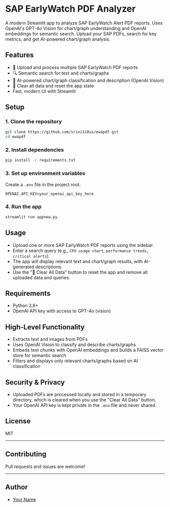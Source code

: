 # SAP EarlyWatch PDF Analyzer

A modern Streamlit app to analyze SAP EarlyWatch Alert PDF reports. Uses OpenAI's GPT-4o Vision for chart/graph understanding and OpenAI embeddings for semantic search. Upload your SAP PDFs, search for key metrics, and get AI-powered chart/graph analysis.

## Features
- 📂 Upload and process multiple SAP EarlyWatch PDF reports
- 🔍 Semantic search for text and charts/graphs
- 🤖 AI-powered chart/graph classification and description (OpenAI Vision)
- 🧹 Clear all data and reset the app state
- Fast, modern UI with Streamlit

## Setup

### 1. Clone the repository
```bash
git clone https://github.com/srini118us/ewapdf.git
cd ewapdf
```

### 2. Install dependencies
```bash
pip install -r requirements.txt
```

### 3. Set up environment variables
Create a `.env` file in the project root:
```
OPENAI_API_KEY=your_openai_api_key_here
```

### 4. Run the app
```bash
streamlit run appnew.py
```

## Usage
- Upload one or more SAP EarlyWatch PDF reports using the sidebar.
- Enter a search query (e.g., `CPU usage chart`, `performance trends`, `critical alerts`).
- The app will display relevant text and chart/graph results, with AI-generated descriptions.
- Use the "🧹 Clear All Data" button to reset the app and remove all uploaded data and queries.

## Requirements
- Python 3.8+
- OpenAI API key with access to GPT-4o (vision)

## High-Level Functionality
- Extracts text and images from PDFs
- Uses OpenAI Vision to classify and describe charts/graphs
- Embeds text chunks with OpenAI embeddings and builds a FAISS vector store for semantic search
- Filters and displays only relevant charts/graphs based on AI classification

## Security & Privacy
- Uploaded PDFs are processed locally and stored in a temporary directory, which is cleared when you use the "Clear All Data" button.
- Your OpenAI API key is kept private in the `.env` file and never shared.

## License
MIT

---

## Contributing
Pull requests and issues are welcome!

---

## Author
- [Your Name](https://github.com/srini118us) 